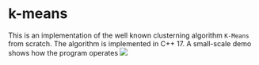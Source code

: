 # k-means
This is an implementation of the well known clusterning algorithm `K-Means` from scratch. The algorithm is implemented in C++ 17. A small-scale demo shows how the program operates
![](https://github.com/andreasceid/k-means/blob/master/kmeans.gif)
